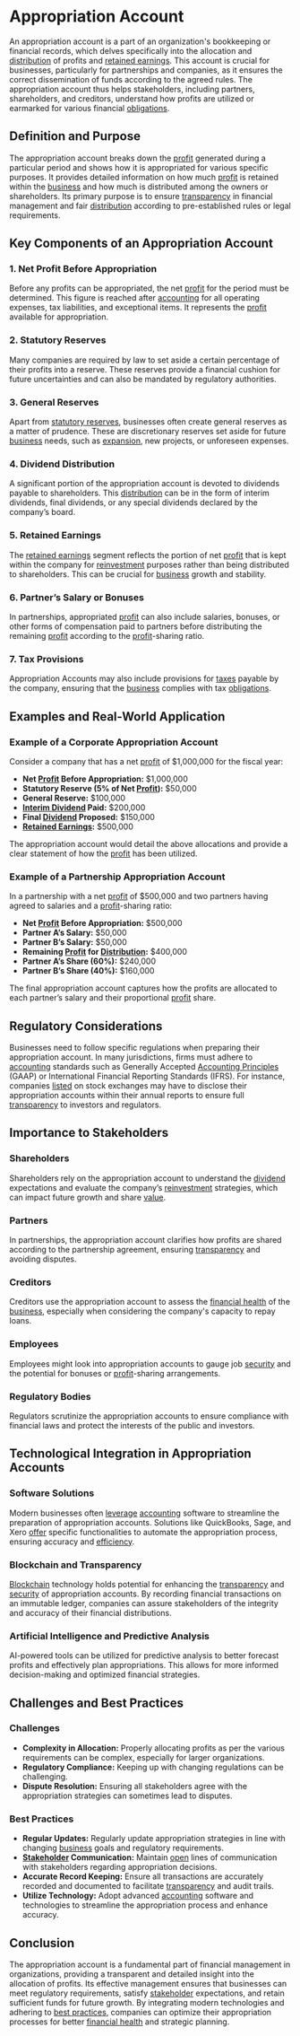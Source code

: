 # Appropriation Account

An appropriation account is a part of an organization's bookkeeping or financial records, which delves specifically into the allocation and [distribution](../d/distribution.md) of profits and [retained earnings](../r/retained_earnings.md). This account is crucial for businesses, particularly for partnerships and companies, as it ensures the correct dissemination of funds according to the agreed rules. The appropriation account thus helps stakeholders, including partners, shareholders, and creditors, understand how profits are utilized or earmarked for various financial [obligations](../o/obligation.md). 

## Definition and Purpose

The appropriation account breaks down the [profit](../p/profit.md) generated during a particular period and shows how it is appropriated for various specific purposes. It provides detailed information on how much [profit](../p/profit.md) is retained within the [business](../b/business.md) and how much is distributed among the owners or shareholders. Its primary purpose is to ensure [transparency](../t/transparency.md) in financial management and fair [distribution](../d/distribution.md) according to pre-established rules or legal requirements.

## Key Components of an Appropriation Account

### 1. Net Profit Before Appropriation
Before any profits can be appropriated, the net [profit](../p/profit.md) for the period must be determined. This figure is reached after [accounting](../a/accounting.md) for all operating expenses, tax liabilities, and exceptional items. It represents the [profit](../p/profit.md) available for appropriation.

### 2. Statutory Reserves
Many companies are required by law to set aside a certain percentage of their profits into a reserve. These reserves provide a financial cushion for future uncertainties and can also be mandated by regulatory authorities.

### 3. General Reserves
Apart from [statutory reserves](../s/statutory_reserves.md), businesses often create general reserves as a matter of prudence. These are discretionary reserves set aside for future [business](../b/business.md) needs, such as [expansion](../e/expansion.md), new projects, or unforeseen expenses.

### 4. Dividend Distribution
A significant portion of the appropriation account is devoted to dividends payable to shareholders. This [distribution](../d/distribution.md) can be in the form of interim dividends, final dividends, or any special dividends declared by the company’s board.

### 5. Retained Earnings
The [retained earnings](../r/retained_earnings.md) segment reflects the portion of net [profit](../p/profit.md) that is kept within the company for [reinvestment](../r/reinvestment.md) purposes rather than being distributed to shareholders. This can be crucial for [business](../b/business.md) growth and stability.

### 6. Partner’s Salary or Bonuses
In partnerships, appropriated [profit](../p/profit.md) can also include salaries, bonuses, or other forms of compensation paid to partners before distributing the remaining [profit](../p/profit.md) according to the [profit](../p/profit.md)-sharing ratio.

### 7. Tax Provisions
Appropriation Accounts may also include provisions for [taxes](../t/taxes.md) payable by the company, ensuring that the [business](../b/business.md) complies with tax [obligations](../o/obligation.md).

## Examples and Real-World Application

### Example of a Corporate Appropriation Account

Consider a company that has a net [profit](../p/profit.md) of $1,000,000 for the fiscal year:

- **Net [Profit](../p/profit.md) Before Appropriation:** $1,000,000
- **Statutory Reserve (5% of Net [Profit](../p/profit.md)):** $50,000
- **General Reserve:** $100,000
- **[Interim Dividend](../i/interim_dividend.md) Paid:** $200,000
- **Final [Dividend](../d/dividend.md) Proposed:** $150,000
- **[Retained Earnings](../r/retained_earnings.md):** $500,000

The appropriation account would detail the above allocations and provide a clear statement of how the [profit](../p/profit.md) has been utilized.

### Example of a Partnership Appropriation Account

In a partnership with a net [profit](../p/profit.md) of $500,000 and two partners having agreed to salaries and a [profit](../p/profit.md)-sharing ratio:

- **Net [Profit](../p/profit.md) Before Appropriation:** $500,000
- **Partner A’s Salary:** $50,000
- **Partner B’s Salary:** $50,000
- **Remaining [Profit](../p/profit.md) for [Distribution](../d/distribution.md):** $400,000
- **Partner A’s Share (60%):** $240,000
- **Partner B’s Share (40%):** $160,000

The final appropriation account captures how the profits are allocated to each partner’s salary and their proportional [profit](../p/profit.md) share.

## Regulatory Considerations

Businesses need to follow specific regulations when preparing their appropriation account. In many jurisdictions, firms must adhere to [accounting](../a/accounting.md) standards such as Generally Accepted [Accounting Principles](../a/accounting_principles.md) (GAAP) or International Financial Reporting Standards (IFRS). For instance, companies [listed](../l/listed.md) on stock exchanges may have to disclose their appropriation accounts within their annual reports to ensure full [transparency](../t/transparency.md) to investors and regulators.

## Importance to Stakeholders

### Shareholders
Shareholders rely on the appropriation account to understand the [dividend](../d/dividend.md) expectations and evaluate the company’s [reinvestment](../r/reinvestment.md) strategies, which can impact future growth and share [value](../v/value.md).

### Partners
In partnerships, the appropriation account clarifies how profits are shared according to the partnership agreement, ensuring [transparency](../t/transparency.md) and avoiding disputes.

### Creditors
Creditors use the appropriation account to assess the [financial health](../f/financial_health.md) of the [business](../b/business.md), especially when considering the company's capacity to repay loans.

### Employees
Employees might look into appropriation accounts to gauge job [security](../s/security.md) and the potential for bonuses or [profit](../p/profit.md)-sharing arrangements.

### Regulatory Bodies
Regulators scrutinize the appropriation accounts to ensure compliance with financial laws and protect the interests of the public and investors.

## Technological Integration in Appropriation Accounts

### Software Solutions
Modern businesses often [leverage](../l/leverage.md) [accounting](../a/accounting.md) software to streamline the preparation of appropriation accounts. Solutions like QuickBooks, Sage, and Xero [offer](../o/offer.md) specific functionalities to automate the appropriation process, ensuring accuracy and [efficiency](../e/efficiency.md).

### Blockchain and Transparency
[Blockchain](../b/blockchain_in_trading.md) technology holds potential for enhancing the [transparency](../t/transparency.md) and [security](../s/security.md) of appropriation accounts. By recording financial transactions on an immutable ledger, companies can assure stakeholders of the integrity and accuracy of their financial distributions.

### Artificial Intelligence and Predictive Analysis
AI-powered tools can be utilized for predictive analysis to better forecast profits and effectively plan appropriations. This allows for more informed decision-making and optimized financial strategies.

## Challenges and Best Practices

### Challenges
- **Complexity in Allocation:** Properly allocating profits as per the various requirements can be complex, especially for larger organizations.
- **Regulatory Compliance:** Keeping up with changing regulations can be challenging.
- **Dispute Resolution:** Ensuring all stakeholders agree with the appropriation strategies can sometimes lead to disputes.

### Best Practices
- **Regular Updates:** Regularly update appropriation strategies in line with changing [business](../b/business.md) goals and regulatory requirements.
- **[Stakeholder](../s/stakeholder.md) Communication:** Maintain [open](../o/open.md) lines of communication with stakeholders regarding appropriation decisions.
- **Accurate Record Keeping:** Ensure all transactions are accurately recorded and documented to facilitate [transparency](../t/transparency.md) and audit trails.
- **Utilize Technology:** Adopt advanced [accounting](../a/accounting.md) software and technologies to streamline the appropriation process and enhance accuracy.

## Conclusion

The appropriation account is a fundamental part of financial management in organizations, providing a transparent and detailed insight into the allocation of profits. Its effective management ensures that businesses can meet regulatory requirements, satisfy [stakeholder](../s/stakeholder.md) expectations, and retain sufficient funds for future growth. By integrating modern technologies and adhering to [best practices](../b/best_practices.md), companies can optimize their appropriation processes for better [financial health](../f/financial_health.md) and strategic planning.